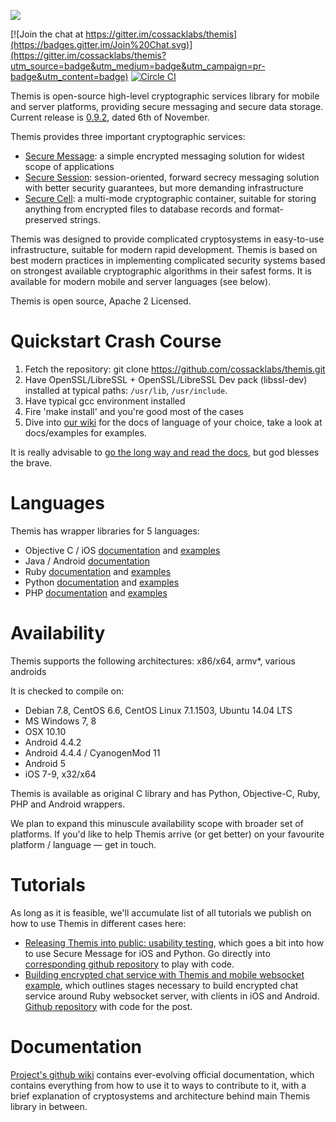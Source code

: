 ![](https://github.com/cossacklabs/themis/wiki/images/logo.png)

[![Join the chat at https://gitter.im/cossacklabs/themis](https://badges.gitter.im/Join%20Chat.svg)](https://gitter.im/cossacklabs/themis?utm_source=badge&utm_medium=badge&utm_campaign=pr-badge&utm_content=badge)
[![Circle CI](https://circleci.com/gh/cossacklabs/themis/tree/master.svg?style=shield)](https://circleci.com/gh/cossacklabs/themis)

Themis is open-source high-level cryptographic services library for mobile and server platforms, providing secure messaging and secure data storage. Current release is [0.9.2](https://github.com/cossacklabs/themis/releases/tag/0.9.2), dated 6th of November.

Themis provides three important cryptographic services:
* [Secure Message](https://github.com/cossacklabs/themis/wiki/3.3.1-Secure-Message): a simple encrypted messaging solution  for widest scope of applications
* [Secure Session](https://github.com/cossacklabs/themis/wiki/3.3.2-Secure-Session): session-oriented, forward secrecy messaging solution with better security guarantees, but more demanding infrastructure
* [Secure Cell](https://github.com/cossacklabs/themis/wiki/3.3.3-Secure-Cell): a multi-mode cryptographic container, suitable for storing anything from encrypted files to database records and format-preserved strings.

Themis was designed to provide complicated cryptosystems in easy-to-use infrastructure, suitable for modern rapid development. Themis is based on best modern practices in implementing complicated security systems based on strongest available cryptographic algorithms in their safest forms. It is available for modern mobile and server languages (see below).

Themis is open source, Apache 2 Licensed.

# Quickstart Crash Course

1. Fetch the repository: git clone https://github.com/cossacklabs/themis.git
2. Have OpenSSL/LibreSSL + OpenSSL/LibreSSL Dev pack (libssl-dev) installed at typical paths: `/usr/lib`, `/usr/include`. 
3. Have typical gcc environment installed
4. Fire 'make install' and you're good most of the cases
5. Dive into [our wiki](https://github.com/cossacklabs/themis/wiki) for the docs of language of your choice, take a look at docs/examples for examples. 

It is really advisable to [go the long way and read the docs](https://github.com/cossacklabs/themis/wiki/3.1-Building-and-installing), but god blesses the brave.

# Languages

Themis has wrapper libraries for 5 languages: 

- Objective C / iOS [documentation](https://github.com/cossacklabs/themis/wiki/2.2-Objective-C) and [examples](https://github.com/cossacklabs/themis/tree/master/docs/examples/objc)
- Java / Android [documentation](https://github.com/cossacklabs/themis/wiki/2.1-Android)
- Ruby [documentation](https://github.com/cossacklabs/themis/wiki/2.5-Ruby-Howto) and [examples](https://github.com/cossacklabs/themis/tree/master/docs/examples/ruby)
- Python [documentation](https://github.com/cossacklabs/themis/wiki/2.3-Python-Howto) and [examples](https://github.com/cossacklabs/themis/tree/master/docs/examples/python)
- PHP [documentation](https://github.com/cossacklabs/themis/wiki/2.4-PHP-Howto) and [examples](https://github.com/cossacklabs/themis/tree/master/docs/examples/php)

# Availability

Themis supports the following architectures: x86/x64, armv*, various androids

It is checked to compile on:

* Debian 7.8, CentOS 6.6, CentOS Linux 7.1.1503, Ubuntu 14.04 LTS 
* MS Windows 7, 8
* OSX 10.10
* Android 4.4.2
* Android 4.4.4 / CyanogenMod 11
* Android 5
* iOS 7-9, x32/x64

Themis is available as original C library and has Python, Objective-C, Ruby, PHP and Android wrappers.

We plan to expand this minuscule availability scope with broader set of platforms. If you'd like to help Themis arrive (or get better) on your favourite platform / language — get in touch.

# Tutorials

As long as it is feasible, we'll accumulate list of all tutorials we publish on how to use Themis in different cases here:

* [Releasing Themis into public: usability testing](https://www.cossacklabs.com/02-usability-testing.html), which goes a bit into how to use Secure Message for iOS and Python. Go directly into [corresponding github repository](https://github.com/cossacklabs/themis-ux-testing) to play with code. 
* [Building encrypted chat service with Themis and mobile websocket example](https://www.cossacklabs.com/building-secure-chat), which outlines stages necessary to build encrypted chat service around Ruby websocket server, with clients in iOS and Android. [Github repository](https://github.com/cossacklabs/mobile-websocket-example) with code for the post.

# Documentation

[Project's github wiki](https://www.github.com/cossacklabs/themis/wiki) contains ever-evolving official documentation, which contains everything from how to use it to ways to contribute to it, with a brief explanation of cryptosystems and architecture behind main Themis library in between. 
